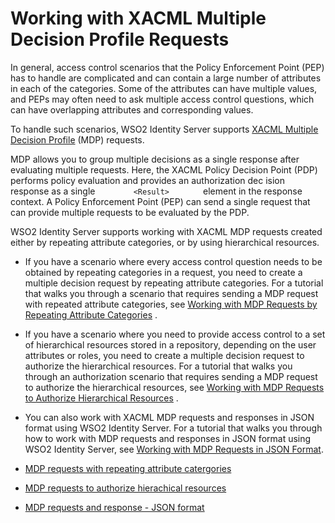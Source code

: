 
# Working with XACML Multiple Decision Profile Requests

In general, access control scenarios that the Policy Enforcement Point
(PEP) has to handle are complicated and can contain a large number of
attributes in each of the categories. Some of the attributes can have
multiple values, and PEPs may often need to ask multiple access control
questions, which can have overlapping attributes and corresponding
values.

To handle such scenarios, WSO2 Identity Server supports [XACML Multiple
Decision
Profile]({{base_path}}/get-started/access-control-and-entitlement-management#mdp)
(MDP) requests.

MDP allows you to group multiple decisions as a single response after
evaluating multiple requests. Here, the XACML Policy Decision Point
(PDP) performs policy evaluation and provides an authorization dec ision
response as a single `         <Result>        ` element in the response
context. A Policy Enforcement Point (PEP) can send a single request that
can provide multiple requests to be evaluated by the PDP.

WSO2 Identity Server supports working with XACML MDP requests created
either by repeating attribute categories, or by using hierarchical
resources.

-   If you have a scenario where every access control question needs to
    be obtained by repeating categories in a request, you need to create
    a multiple decision request by repeating attribute categories. For a
    tutorial that walks you through a scenario that requires sending a
    MDP request with repeated attribute categories, see [Working with
    MDP Requests by Repeating Attribute
    Categories]({{base_path}}/learn/working-with-mdp-requests-by-repeating-attribute-categories)
    .
-   If you have a scenario where you need to provide access control to a
    set of hierarchical resources stored in a repository, depending on
    the user attributes or roles, you need to create a multiple decision
    request to authorize the hierarchical resources. For a tutorial that
    walks you through an authorization scenario that requires sending a
    MDP request to authorize the hierarchical resources, see [Working
    with MDP Requests to Authorize Hierarchical
    Resources]({{base_path}}/learn/working-with-mdp-requests-to-authorize-hierarchical-resources)
    .

-   You can also work with XACML MDP requests and responses in JSON format
    using WSO2 Identity Server. For a tutorial that walks you through how to
    work with MDP requests and responses in JSON format using WSO2 Identity
    Server, see [Working with MDP Requests in JSON
    Format]({{base_path}}/learn/working-with-mdp-requests-in-json-format).


- [MDP requests with repeating attribute catergories]({{base_path}}/authorization/mdp-repeating-attr.md)
- [MDP requests to authorize hierachical resources]({{base_path}}/authorization/mdp-authorize-resources.md)
- [MDP requests and response - JSON format]({{base_path}}/authorization/mdp-req-and-response.md)

